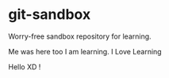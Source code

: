 # git-sandbox
Worry-free sandbox repository for learning.

Me was here too
I am learning.
I Love Learning

Hello XD !
